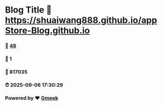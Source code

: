 # Blog Title :link: https://shuaiwang888.github.io/appStore-Blog.github.io 
### :page_facing_up: [48](https://shuaiwang888.github.io/appStore-Blog.github.io/tag.html) 
### :speech_balloon: 1 
### :hibiscus: 817035 
### :alarm_clock: 2025-09-06 17:30:29 
### Powered by :heart: [Gmeek](https://github.com/Meekdai/Gmeek)
